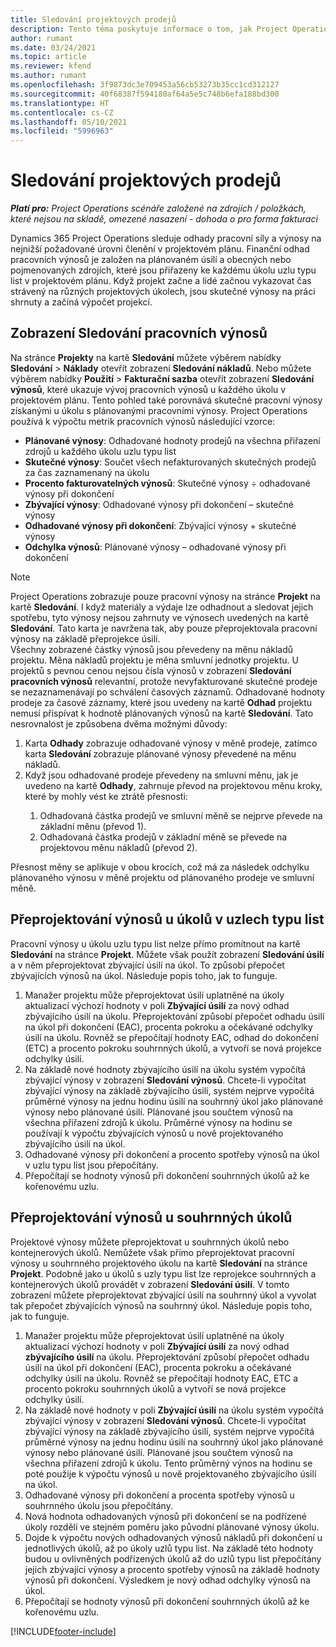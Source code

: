 ```yaml
---
title: Sledování projektových prodejů
description: Tento téma poskytuje informace o tom, jak Project Operations sleduje vývoj pracovních výnosů u projektu.
author: rumant
ms.date: 03/24/2021
ms.topic: article
ms.reviewer: kfend
ms.author: rumant
ms.openlocfilehash: 3f9873dc3e709453a56cb53273b35cc1cd312127
ms.sourcegitcommit: 40f68387f594180af64a5e5c748b6efa188bd300
ms.translationtype: HT
ms.contentlocale: cs-CZ
ms.lasthandoff: 05/10/2021
ms.locfileid: "5996963"
---
```

# <a name="project-sales-tracking"></a>Sledování projektových prodejů

_**Platí pro:** Project Operations scénáře založené na zdrojích / položkách, které nejsou na skladě, omezené nasazení - dohoda o pro forma fakturaci_

Dynamics 365 Project Operations sleduje odhady pracovní síly a výnosy na nejnižší požadované úrovni členění v projektovém plánu. Finanční odhad pracovních výnosů je založen na plánovaném úsilí a obecných nebo pojmenovaných zdrojích, které jsou přiřazeny ke každému úkolu uzlu typu list v projektovém plánu. Když projekt začne a lidé začnou vykazovat čas strávený na různých projektových úkolech, jsou skutečné výnosy na práci shrnuty a začíná výpočet projekcí.

## <a name="labor-revenue-tracking-view"></a>Zobrazení Sledování pracovních výnosů

Na stránce **Projekty** na kartě **Sledování** můžete výběrem nabídky **Sledování** > **Náklady** otevřít zobrazení **Sledování nákladů**. Nebo můžete výběrem nabídky **Použití** > **Fakturační sazba** otevřít zobrazení **Sledování výnosů**, které ukazuje vývoj pracovních výnosů u každého úkolu v projektovém plánu. Tento pohled také porovnává skutečné pracovní výnosy získanými u úkolu s plánovanými pracovními výnosy. Project Operations používá k výpočtu metrik pracovních výnosů následující vzorce:

- **Plánované výnosy**: Odhadované hodnoty prodejů na všechna přiřazení zdrojů u každého úkolu uzlu typu list
- **Skutečné výnosy**: Součet všech nefakturovaných skutečných prodejů za čas zaznamenaný na úkolu
- **Procento fakturovatelných výnosů**: Skutečné výnosy ÷ odhadované výnosy při dokončení
- **Zbývající výnosy**: Odhadované výnosy při dokončení – skutečné výnosy
- **Odhadované výnosy při dokončení**: Zbývající výnosy + skutečné výnosy
- **Odchylka výnosů**: Plánované výnosy – odhadované výnosy při dokončení


> [!NOTE]
> Project Operations zobrazuje pouze pracovní výnosy na stránce **Projekt** na kartě **Sledování**. I když materiály a výdaje lze odhadnout a sledovat jejich spotřebu, tyto výnosy nejsou zahrnuty ve výnosech uvedených na kartě **Sledování**. Tato karta je navržena tak, aby pouze přeprojektovala pracovní výnosy na základě přeprojekce úsilí.  
> Všechny zobrazené částky výnosů jsou převedeny na měnu nákladů projektu. Měna nákladů projektu je měna smluvní jednotky projektu. U projektů s pevnou cenou nejsou čísla výnosů v zobrazení **Sledování pracovních výnosů** relevantní, protože nevyfakturované skutečné prodeje se nezaznamenávají po schválení časových záznamů.
> Odhadované hodnoty prodeje za časové záznamy, které jsou uvedeny na kartě **Odhad** projektu nemusí přispívat k hodnotě plánovaných výnosů na kartě **Sledování**. Tato nesrovnalost je způsobena dvěma možnými důvody:
><ol>
   ><li> Karta <b>Odhady</b> zobrazuje odhadované výnosy v měně prodeje, zatímco karta <b>Sledování</b> zobrazuje plánované výnosy převedené na měnu nákladů. </li>
   ><li> Když jsou odhadované prodeje převedeny na smluvní měnu, jak je uvedeno na kartě <b>Odhady</b>, zahrnuje převod na projektovou měnu kroky, které by mohly vést ke ztrátě přesnosti: </li>
><ol>
><li> Odhadovaná částka prodejů ve smluvní měně se nejprve převede na základní měnu (převod 1).</li>
><li> Odhadovaná částka prodejů v základní měně se převede na projektovou měnu nákladů (převod 2). </li>
></ol>
></ol>
> Přesnost měny se aplikuje v obou krocích, což má za následek odchylku plánovaného výnosu v měně projektu od plánovaného prodeje ve smluvní měně.
   

## <a name="reprojecting-revenues-on-leaf-node-tasks"></a>Přeprojektování výnosů u úkolů v uzlech typu list

Pracovní výnosy u úkolu uzlu typu list nelze přímo promítnout na kartě **Sledování** na stránce **Projekt**. Můžete však použít zobrazení **Sledování úsilí** a v něm přeprojektovat zbývající úsilí na úkol. To způsobí přepočet zbývajících výnosů na úkol. Následuje popis toho, jak to funguje.

1. Manažer projektu může přeprojektovat úsilí uplatněné na úkoly aktualizací výchozí hodnoty v poli **Zbývající úsilí** za nový odhad zbývajícího úsilí na úkolu. Přeprojektování způsobí přepočet odhadu úsilí na úkol při dokončení (EAC), procenta pokroku a očekávané odchylky úsilí na úkolu. Rovněž se přepočítají hodnoty EAC, odhad do dokončení (ETC) a procento pokroku souhrnných úkolů, a vytvoří se nová projekce odchylky úsilí.
2. Na základě nové hodnoty zbývajícího úsilí na úkolu systém vypočítá zbývající výnosy v zobrazení **Sledování výnosů**. Chcete-li vypočítat zbývající výnosy na základě zbývajícího úsilí, systém nejprve vypočítá průměrné výnosy na jednu hodinu úsilí na souhrnný úkol jako plánované výnosy nebo plánované úsilí. Plánované jsou součtem výnosů na všechna přiřazení zdrojů k úkolu. Průměrné výnosy na hodinu se používají k výpočtu zbývajících výnosů u nově projektovaného zbývajícího úsilí na úkol.
3. Odhadované výnosy při dokončení a procento spotřeby výnosů na úkol v uzlu typu list jsou přepočítány.
4. Přepočítají se hodnoty výnosů při dokončení souhrnných úkolů až ke kořenovému uzlu.

## <a name="reprojecting-revenues-on-summary-tasks"></a>Přeprojektování výnosů u souhrnných úkolů

Projektové výnosy můžete přeprojektovat u souhrnných úkolů nebo kontejnerových úkolů. Nemůžete však přímo přeprojektovat pracovní výnosy u souhrnného projektového úkolu na kartě **Sledování** na stránce **Projekt**. Podobně jako u úkolů s uzly typu list lze reprojekce souhrnných a kontejnerových úkolů provádět v zobrazení **Sledování úsilí**. V tomto zobrazení můžete přeprojektovat zbývající úsilí na souhrnný úkol a vyvolat tak přepočet zbývajících výnosů na souhrnný úkol. Následuje popis toho, jak to funguje.

1. Manažer projektu může přeprojektovat úsilí uplatněné na úkoly aktualizací výchozí hodnoty v poli **Zbývající úsilí** za nový odhad **zbývajícího úsilí** na úkolu. Přeprojektování způsobí přepočet odhadu úsilí na úkol při dokončení (EAC), procenta pokroku a očekávané odchylky úsilí na úkolu. Rovněž se přepočítají hodnoty EAC, ETC a procento pokroku souhrnných úkolů a vytvoří se nová projekce odchylky úsilí.
2. Na základě nové hodnoty v poli **Zbývající úsilí** na úkolu systém vypočítá zbývající výnosy v zobrazení **Sledování výnosů**. Chcete-li vypočítat zbývající výnosy na základě zbývajícího úsilí, systém nejprve vypočítá průměrné výnosy na jednu hodinu úsilí na souhrnný úkol jako plánované výnosy nebo plánované úsilí. Plánované jsou součtem výnosů na všechna přiřazení zdrojů k úkolu. Tento průměrný výnos na hodinu se poté použije k výpočtu výnosů u nově projektovaného zbývajícího úsilí na úkol.
3. Odhadované výnosy při dokončení a procenta spotřeby výnosů u souhrnného úkolu jsou přepočítány.
4. Nová hodnota odhadovaných výnosů při dokončení se na podřízené úkoly rozdělí ve stejném poměru jako původní plánované výnosy úkolu.
5. Dojde k výpočtu nových odhadovaných výnosů nákladů při dokončení u jednotlivých úkolů, až po úkoly uzlů typu list. Na základě této hodnoty budou u ovlivněných podřízených úkolů až do uzlů typu list přepočítány jejich zbývající výnosy a procento spotřeby výnosů na základě hodnoty výnosů při dokončení. Výsledkem je nový odhad odchylky výnosů na úkol. 
6. Přepočítají se hodnoty výnosů při dokončení souhrnných úkolů až ke kořenovému uzlu.


[!INCLUDE[footer-include](../includes/footer-banner.md)]


